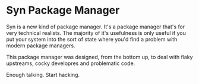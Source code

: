 Syn Package Manager
===================

Syn is a new kind of package manager. It's a package manager that's for
very technical realists. The majority of it's usefulness is only useful
if you put your system into the sort of state where you'd find a problem with
modern package managers.

This package manager was designed, from the bottom up, to deal with flaky
upstreams, cocky developres and problematic code.

Enough talking. Start hacking.
